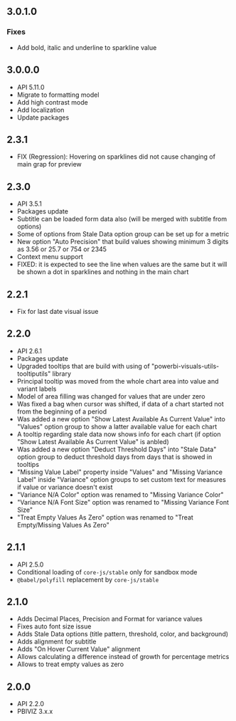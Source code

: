 ## 3.0.1.0
### Fixes
* Add bold, italic and underline to sparkline value

## 3.0.0.0
* API 5.11.0
* Migrate to formatting model
* Add high contrast mode
* Add localization
* Update packages

## 2.3.1
* FIX (Regression): Hovering on sparklines did not cause changing of main grap for preview

## 2.3.0
* API 3.5.1
* Packages update
* Subtitle can be loaded form data also (will be merged with subtitle from options)
* Some of options from Stale Data option group can be set up for a metric
* New option "Auto Precision" that build values showing minimum 3 digits as 3.56 or 25.7 or 754 or 2345
* Context menu support
* FIXED: it is expected to see the line when values are the same but it will be shown a dot in sparklines and nothing in the main chart

## 2.2.1
* Fix for last date visual issue

## 2.2.0
* API 2.6.1
* Packages update
* Upgraded tooltips that are build with using of "powerbi-visuals-utils-tooltiputils" library
* Principal tooltip was moved from the whole chart area into value and variant labels
* Model of area filling was changed for values that are under zero
* Was fixed a bag when cursor was shifted, if data of a chart started not from the beginning of a period
* Was added a new option "Show Latest Available As Current Value" into "Values" option group to show a latter available value for each chart
* A tooltip regarding stale data now shows info for each chart (if option "Show Latest Available As Current Value" is anbled)
* Was added a new option "Deduct Threshold Days" into "Stale Data" option group to deduct threshold days from days that is showed in tooltips
* "Missing Value Label" property inside "Values" and "Missing Variance Label" inside "Variance" option groups to set custom text for measures if value or variance doesn't exist
* "Variance N/A Color" option was renamed to "Missing Variance Color"
* "Variance N/A Font Size" option was renamed to "Missing Variance Font Size"
* "Treat Empty Values As Zero" option was renamed to "Treat Empty/Missing Values As Zero"

## 2.1.1
* API 2.5.0
* Conditional loading of `core-js/stable` only for sandbox mode
* `@babel/polyfill` replacement by `core-js/stable`

## 2.1.0
* Adds Decimal Places, Precision and Format for variance values
* Fixes auto font size issue
* Adds Stale Data options (title pattern, threshold, color, and background)
* Adds alignment for subtitle
* Adds "On Hover Current Value" alignment
* Allows calculating a difference instead of growth for percentage metrics
* Allows to treat empty values as zero

## 2.0.0
* API 2.2.0
* PBIVIZ 3.x.x

